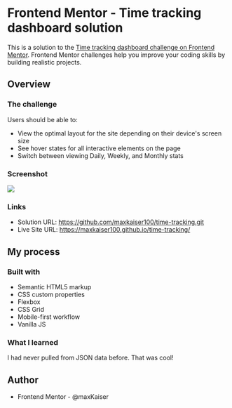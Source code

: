 # Frontend Mentor - Time tracking dashboard solution

This is a solution to the [Time tracking dashboard challenge on Frontend Mentor](https://www.frontendmentor.io/challenges/time-tracking-dashboard-UIQ7167Jw). Frontend Mentor challenges help you improve your coding skills by building realistic projects. 



## Overview

### The challenge

Users should be able to:

- View the optimal layout for the site depending on their device's screen size
- See hover states for all interactive elements on the page
- Switch between viewing Daily, Weekly, and Monthly stats

### Screenshot

![](./images/screenshot.png)


### Links

- Solution URL: https://github.com/maxkaiser100/time-tracking.git
- Live Site URL: https://maxkaiser100.github.io/time-tracking/

## My process

### Built with

- Semantic HTML5 markup
- CSS custom properties
- Flexbox
- CSS Grid
- Mobile-first workflow
- Vanilla JS


### What I learned

I had never pulled from JSON data before. That was cool!

## Author


- Frontend Mentor - @maxKaiser

